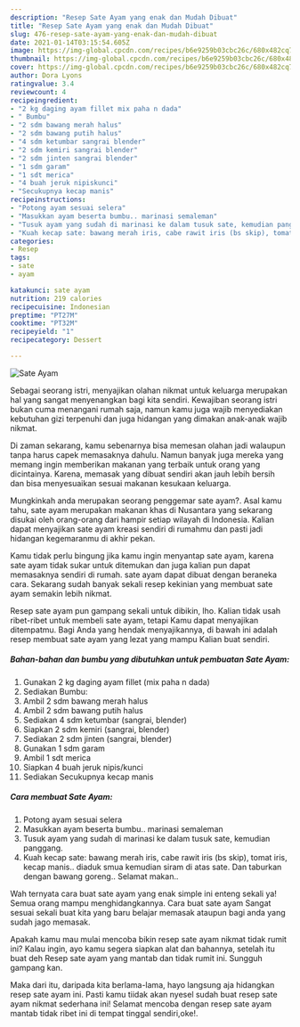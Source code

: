 ```yaml
---
description: "Resep Sate Ayam yang enak dan Mudah Dibuat"
title: "Resep Sate Ayam yang enak dan Mudah Dibuat"
slug: 476-resep-sate-ayam-yang-enak-dan-mudah-dibuat
date: 2021-01-14T03:15:54.605Z
image: https://img-global.cpcdn.com/recipes/b6e9259b03cbc26c/680x482cq70/sate-ayam-foto-resep-utama.jpg
thumbnail: https://img-global.cpcdn.com/recipes/b6e9259b03cbc26c/680x482cq70/sate-ayam-foto-resep-utama.jpg
cover: https://img-global.cpcdn.com/recipes/b6e9259b03cbc26c/680x482cq70/sate-ayam-foto-resep-utama.jpg
author: Dora Lyons
ratingvalue: 3.4
reviewcount: 4
recipeingredient:
- "2 kg daging ayam fillet mix paha n dada"
- " Bumbu"
- "2 sdm bawang merah halus"
- "2 sdm bawang putih halus"
- "4 sdm ketumbar sangrai blender"
- "2 sdm kemiri sangrai blender"
- "2 sdm jinten sangrai blender"
- "1 sdm garam"
- "1 sdt merica"
- "4 buah jeruk nipiskunci"
- "Secukupnya kecap manis"
recipeinstructions:
- "Potong ayam sesuai selera"
- "Masukkan ayam beserta bumbu.. marinasi semaleman"
- "Tusuk ayam yang sudah di marinasi ke dalam tusuk sate, kemudian panggang."
- "Kuah kecap sate: bawang merah iris, cabe rawit iris (bs skip), tomat iris, kecap manis.. diaduk smua kemudian siram di atas sate. Dan taburkan dengan bawang goreng.. Selamat makan.."
categories:
- Resep
tags:
- sate
- ayam

katakunci: sate ayam 
nutrition: 219 calories
recipecuisine: Indonesian
preptime: "PT27M"
cooktime: "PT32M"
recipeyield: "1"
recipecategory: Dessert

---
```



![Sate Ayam](https://img-global.cpcdn.com/recipes/b6e9259b03cbc26c/680x482cq70/sate-ayam-foto-resep-utama.jpg)

Sebagai seorang istri, menyajikan olahan nikmat untuk keluarga merupakan hal yang sangat menyenangkan bagi kita sendiri. Kewajiban seorang istri bukan cuma menangani rumah saja, namun kamu juga wajib menyediakan kebutuhan gizi terpenuhi dan juga hidangan yang dimakan anak-anak wajib nikmat.

Di zaman  sekarang, kamu sebenarnya bisa memesan olahan jadi walaupun tanpa harus capek memasaknya dahulu. Namun banyak juga mereka yang memang ingin memberikan makanan yang terbaik untuk orang yang dicintainya. Karena, memasak yang dibuat sendiri akan jauh lebih bersih dan bisa menyesuaikan sesuai makanan kesukaan keluarga. 



Mungkinkah anda merupakan seorang penggemar sate ayam?. Asal kamu tahu, sate ayam merupakan makanan khas di Nusantara yang sekarang disukai oleh orang-orang dari hampir setiap wilayah di Indonesia. Kalian dapat menyajikan sate ayam kreasi sendiri di rumahmu dan pasti jadi hidangan kegemaranmu di akhir pekan.

Kamu tidak perlu bingung jika kamu ingin menyantap sate ayam, karena sate ayam tidak sukar untuk ditemukan dan juga kalian pun dapat memasaknya sendiri di rumah. sate ayam dapat dibuat dengan beraneka cara. Sekarang sudah banyak sekali resep kekinian yang membuat sate ayam semakin lebih nikmat.

Resep sate ayam pun gampang sekali untuk dibikin, lho. Kalian tidak usah ribet-ribet untuk membeli sate ayam, tetapi Kamu dapat menyajikan ditempatmu. Bagi Anda yang hendak menyajikannya, di bawah ini adalah resep membuat sate ayam yang lezat yang mampu Kalian buat sendiri.

<!--inarticleads1-->

##### Bahan-bahan dan bumbu yang dibutuhkan untuk pembuatan Sate Ayam:

1. Gunakan 2 kg daging ayam fillet (mix paha n dada)
1. Sediakan  Bumbu:
1. Ambil 2 sdm bawang merah halus
1. Ambil 2 sdm bawang putih halus
1. Sediakan 4 sdm ketumbar (sangrai, blender)
1. Siapkan 2 sdm kemiri (sangrai, blender)
1. Sediakan 2 sdm jinten (sangrai, blender)
1. Gunakan 1 sdm garam
1. Ambil 1 sdt merica
1. Siapkan 4 buah jeruk nipis/kunci
1. Sediakan Secukupnya kecap manis




<!--inarticleads2-->

##### Cara membuat Sate Ayam:

1. Potong ayam sesuai selera
1. Masukkan ayam beserta bumbu.. marinasi semaleman
1. Tusuk ayam yang sudah di marinasi ke dalam tusuk sate, kemudian panggang.
1. Kuah kecap sate: bawang merah iris, cabe rawit iris (bs skip), tomat iris, kecap manis.. diaduk smua kemudian siram di atas sate. Dan taburkan dengan bawang goreng.. Selamat makan..




Wah ternyata cara buat sate ayam yang enak simple ini enteng sekali ya! Semua orang mampu menghidangkannya. Cara buat sate ayam Sangat sesuai sekali buat kita yang baru belajar memasak ataupun bagi anda yang sudah jago memasak.

Apakah kamu mau mulai mencoba bikin resep sate ayam nikmat tidak rumit ini? Kalau ingin, ayo kamu segera siapkan alat dan bahannya, setelah itu buat deh Resep sate ayam yang mantab dan tidak rumit ini. Sungguh gampang kan. 

Maka dari itu, daripada kita berlama-lama, hayo langsung aja hidangkan resep sate ayam ini. Pasti kamu tiidak akan nyesel sudah buat resep sate ayam nikmat sederhana ini! Selamat mencoba dengan resep sate ayam mantab tidak ribet ini di tempat tinggal sendiri,oke!.

